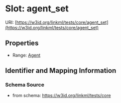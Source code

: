 # Slot: agent_set

URI: [https://w3id.org/linkml/tests/core/agent_set](https://w3id.org/linkml/tests/core/agent_set)



<!-- no inheritance hierarchy -->


## Properties

 * Range: [Agent](Agent.md)



## Identifier and Mapping Information







### Schema Source


* from schema: https://w3id.org/linkml/tests/core




